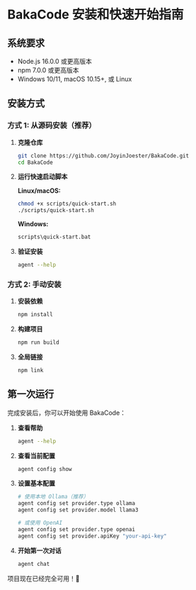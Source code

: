 # BakaCode 安装和快速开始指南

## 系统要求

- Node.js 16.0.0 或更高版本
- npm 7.0.0 或更高版本
- Windows 10/11, macOS 10.15+, 或 Linux

## 安装方式

### 方式 1: 从源码安装（推荐）

1. **克隆仓库**
   ```bash
   git clone https://github.com/JoyinJoester/BakaCode.git
   cd BakaCode
   ```

2. **运行快速启动脚本**
   
   **Linux/macOS:**
   ```bash
   chmod +x scripts/quick-start.sh
   ./scripts/quick-start.sh
   ```
   
   **Windows:**
   ```cmd
   scripts\quick-start.bat
   ```

3. **验证安装**
   ```bash
   agent --help
   ```

### 方式 2: 手动安装

1. **安装依赖**
   ```bash
   npm install
   ```

2. **构建项目**
   ```bash
   npm run build
   ```

3. **全局链接**
   ```bash
   npm link
   ```

## 第一次运行

完成安装后，你可以开始使用 BakaCode：

1. **查看帮助**
   ```bash
   agent --help
   ```

2. **查看当前配置**
   ```bash
   agent config show
   ```

3. **设置基本配置**
   ```bash
   # 使用本地 Ollama（推荐）
   agent config set provider.type ollama
   agent config set provider.model llama3
   
   # 或使用 OpenAI
   agent config set provider.type openai
   agent config set provider.apiKey "your-api-key"
   ```

4. **开始第一次对话**
   ```bash
   agent chat
   ```

项目现在已经完全可用！🎉
